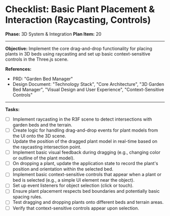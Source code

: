 # Checklist: Basic Plant Placement & Interaction (Raycasting, Controls)

**Phase:** 3D System & Integration
**Plan Item:** 20

---

**Objective:** Implement the core drag-and-drop functionality for placing plants in 3D beds using raycasting and set up basic context-sensitive controls in the Three.js scene.

**References:**
- PRD: "Garden Bed Manager"
- Design Document: "Technology Stack", "Core Architecture", "3D Garden Bed Manager", "Visual Design and User Experience", "Context-Sensitive Controls"

---

**Tasks:**

- [ ] Implement raycasting in the R3F scene to detect intersections with garden beds and the terrain.
- [ ] Create logic for handling drag-and-drop events for plant models from the UI onto the 3D scene.
- [ ] Update the position of the dragged plant model in real-time based on the raycasting intersection point.
- [ ] Implement basic visual feedback during dragging (e.g., changing color or outline of the plant model).
- [ ] On dropping a plant, update the application state to record the plant's position and orientation within the selected bed.
- [ ] Implement basic context-sensitive controls that appear when a plant or bed is selected (e.g., a simple UI element near the object).
- [ ] Set up event listeners for object selection (click or touch).
- [ ] Ensure plant placement respects bed boundaries and potentially basic spacing rules.
- [ ] Test dragging and dropping plants onto different beds and terrain areas.
- [ ] Verify that context-sensitive controls appear upon selection.